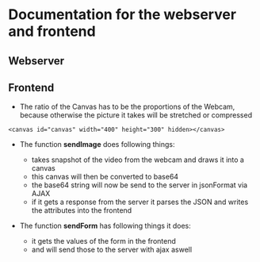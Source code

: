 # Documentation for the webserver and frontend

## Webserver

## Frontend
* The ratio of the Canvas has to be the proportions of the Webcam, because otherwise the picture it takes will be stretched or compressed
```
<canvas id="canvas" width="400" height="300" hidden></canvas>
```
* The function **sendImage** does following things:
  * takes snapshot of the video from the webcam and draws it into a canvas
  * this canvas will then be converted to base64
  * the base64 string will now be send to the server in jsonFormat via AJAX
  * if it gets a response from the server it parses the JSON and writes  the attributes into the frontend

* The function **sendForm** has following things it does:
  * it gets the values of the form in the frontend
  * and will send those to the server with ajax aswell

